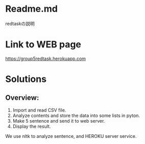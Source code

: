 # Readme.md  
redtaskの説明  
  
# Link to WEB page  
https://group5redtask.herokuapp.com  
  
# Solutions  
## Overview:  
1. Import and read CSV file.  
2. Analyze contents and store the data into some lists in pyton.  
3. Make 5 sentence and send it to web server.  
4. Display the result.  
  
We use nltk to analyze sentence, and HEROKU server service.
